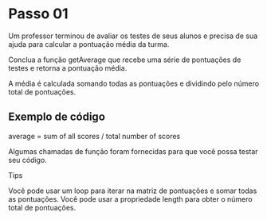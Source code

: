 # Passo 01

Um professor terminou de avaliar os testes de seus alunos e precisa de sua ajuda para calcular a pontuação média da turma.

Conclua a função getAverage que recebe uma série de pontuações de testes e retorna a pontuação média.

A média é calculada somando todas as pontuações e dividindo pelo número total de pontuações.

## Exemplo de código

average = sum of all scores / total number of scores

Algumas chamadas de função foram fornecidas para que você possa testar seu código.

Tips

Você pode usar um loop para iterar na matriz de pontuações e somar todas as pontuações.
Você pode usar a propriedade length para obter o número total de pontuações.